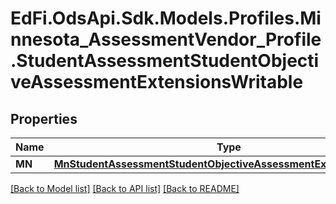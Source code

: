 # EdFi.OdsApi.Sdk.Models.Profiles.Minnesota_AssessmentVendor_Profile.StudentAssessmentStudentObjectiveAssessmentExtensionsWritable
## Properties

Name | Type | Description | Notes
------------ | ------------- | ------------- | -------------
**MN** | [**MnStudentAssessmentStudentObjectiveAssessmentExtensionWritable**](MnStudentAssessmentStudentObjectiveAssessmentExtensionWritable.md) |  | [optional] 

[[Back to Model list]](../README.md#documentation-for-models) [[Back to API list]](../README.md#documentation-for-api-endpoints) [[Back to README]](../README.md)

